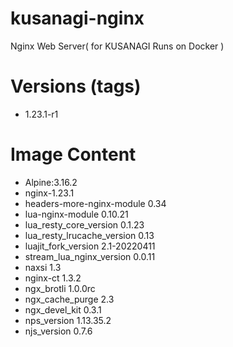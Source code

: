 # kusanagi-nginx

Nginx Web Server( for KUSANAGI Runs on Docker )

# Versions (tags)

- 1.23.1-r1

# Image Content

- Alpine:3.16.2
- nginx-1.23.1
- headers-more-nginx-module 0.34
- lua-nginx-module 0.10.21
- lua_resty_core_version 0.1.23
- lua_resty_lrucache_version 0.13
- luajit_fork_version 2.1-20220411
- stream_lua_nginx_version 0.0.11
- naxsi 1.3
- nginx-ct 1.3.2
- ngx_brotli 1.0.0rc
- ngx_cache_purge 2.3
- ngx_devel_kit 0.3.1
- nps_version 1.13.35.2
- njs_version 0.7.6 

